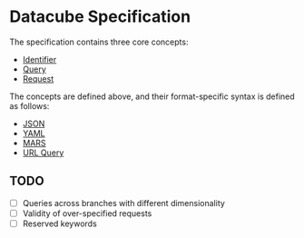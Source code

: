 
# Datacube Specification

The specification contains three core concepts:

* [Identifier](identifier.md)
* [Query](query.md)
* [Request](request.md)

The concepts are defined above, and their format-specific syntax is defined as follows:

* [JSON](formats/json.md)
* [YAML](formats/yaml.md)
* [MARS](formats/mars.md)
* [URL Query](formats/url-query.md)


## TODO

- [ ] Queries across branches with different dimensionality
- [ ] Validity of over-specified requests
- [ ] Reserved keywords